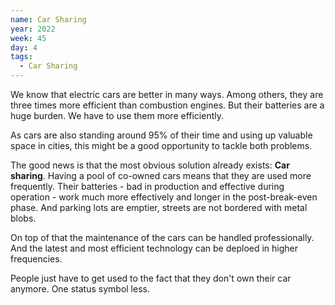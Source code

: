 ```yaml
---
name: Car Sharing
year: 2022
week: 45
day: 4
tags:
  - Car Sharing
---
```


We know that electric cars are better in many ways. Among others, they are three
times more efficient than combustion engines. But their batteries are a huge
burden. We have to use them more efficiently.

As cars are also standing around 95% of their time and using up valuable space
in cities, this might be a good opportunity to tackle both problems.

The good news is that the most obvious solution already exists: **Car sharing**.
Having a pool of co-owned cars means that they are used more frequently. Their
batteries - bad in production and effective during operation - work much more
effectively and longer in the post-break-even phase. And parking lots are
emptier, streets are not bordered with metal blobs.

On top of that the maintenance of the cars can be handled professionally. And
the latest and most efficient technology can be deploed in higher frequencies.

People just have to get used to the fact that they don't own their car anymore.
One status symbol less.
